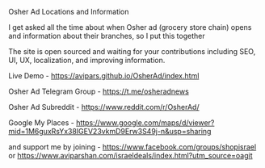 Osher Ad Locations and Information

I get asked all the time about when Osher ad (grocery store chain) opens and information about their branches, so I put this together

The site is open sourced and waiting for your contributions including SEO, UI, UX, localization, and improving information. 

Live Demo - 
https://avipars.github.io/OsherAd/index.html

Osher Ad Telegram Group - 
https://t.me/osheradnews

Osher Ad Subreddit - 
https://www.reddit.com/r/OsherAd/

Google My Places - 
https://www.google.com/maps/d/viewer?mid=1M6guxRsYx38IGEV23vkmD9Erw3S49j-n&usp=sharing 

and support me by joining -  https://www.facebook.com/groups/shopisrael or https://www.aviparshan.com/israeldeals/index.html?utm_source=oagit
